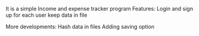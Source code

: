 It is a simple Income and expense tracker program
Features:
Login and sign up for each user
keep data in file

More developments:
Hash data in files
Adding saving option
